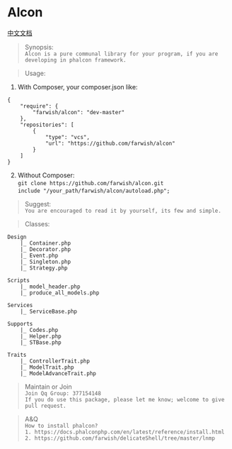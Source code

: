 # Alcon

[中文文档](https://github.com/farwish/alcon/blob/master/README.cn "alcon中文文档")  

> Synopsis:  
`Alcon is a pure communal library for your program, if you are developing in phalcon framework.`    

> Usage:  
1. With Composer, your composer.json like:  
```
{  
    "require": {  
        "farwish/alcon": "dev-master"  
    },  
    "repositories": [  
        {  
            "type": "vcs",  
            "url": "https://github.com/farwish/alcon"  
        }  
    ]  
}  
```

2. Without Composer:  
`git clone https://github.com/farwish/alcon.git`  
`include "/your_path/farwish/alcon/autoload.php";`  

> Suggest:  
`You are encouraged to read it by yourself, its few and simple.`  

> Classes:  

```
Design  
    |_ Container.php  
    |_ Decorator.php  
    |_ Event.php  
    |_ Singleton.php  
    |_ Strategy.php  

Scripts   
    |_ model_header.php   
    |_ produce_all_models.php  

Services  
    |_ ServiceBase.php  

Supports  
    |_ Codes.php  
    |_ Helper.php  
    |_ STBase.php  

Traits  
    |_ ControllerTrait.php   
    |_ ModelTrait.php  
    |_ ModelAdvanceTrait.php  

```

> Maintain or Join  
`Join Qq Group: 377154148`  
`If you do use this package, please let me know; welcome to give pull request.`  

> A&Q  
`How to install phalcon?`  
`1. https://docs.phalconphp.com/en/latest/reference/install.html`  
`2. https://github.com/farwish/delicateShell/tree/master/lnmp`  
